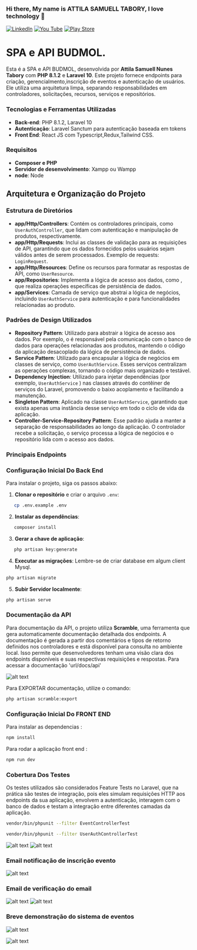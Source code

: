 

### Hi there, My name is ATTILA  SAMUELL TABORY, I love technology 👋

[![LinkedIn ](https://img.shields.io/badge/LinkedIn-0077B5?style=for-the-badge&logo=linkedin&logoColor=white)](https://www.linkedin.com/in/attila-samuell-98291216b/)
[![You Tube](https://img.shields.io/badge/YouTube-FF0000?style=for-the-badge&logo=youtube&logoColor=white)](https://www.youtube.com/channel/UCuX9fZZa3eR4LACYTPVZg5A/videos)
[![Play Store](https://img.shields.io/badge/Google_Play-414141?style=for-the-badge&logo=google-play&logoColor=white)](https://play.google.com/store/apps/details?id=attila.QRCodeGeradorLeitor)



# SPA e API BUDMOL.

Esta é a SPA e API BUDMOL, desenvolvida por **Attila Samuell Nunes Tabory** com **PHP 8.1.2** e **Laravel 10**. Este projeto fornece endpoints para criação, gerencialmento,inscrição de eventos e autenticação de usuários. Ele utiliza uma arquitetura limpa, separando responsabilidades em controladores, solicitações, recursos, serviços e repositórios.

### Tecnologias e Ferramentas Utilizadas
- **Back-end**: PHP 8.1.2, Laravel 10
- **Autenticação**: Laravel Sanctum para autenticação baseada em tokens
- **Front End**: React JS com Typescript,Redux,Tailwind CSS.

### Requisitos
- **Composer e PHP**
- **Servidor de desenvolvimento**: Xampp ou Wampp
- **node**: Node

## Arquitetura e Organização do Projeto

### Estrutura de Diretórios
- **app/Http/Controllers**: Contém os controladores principais, como `UserAuthController`, que lidam com autenticação e manipulação de produtos, respectivamente.
- **app/Http/Requests**: Inclui as classes de validação para as requisições de API, garantindo que os dados fornecidos pelos usuários sejam válidos antes de serem processados. Exemplo de requests: `LoginRequest`.
- **app/Http/Resources**: Define os recursos para formatar as respostas de API, como  `UserResource`.
- **app/Repositories**: Implementa a lógica de acesso aos dados, como , que realiza operações específicas de persistência de dados.
- **app/Services**: Camada de serviço que abstrai a lógica de negócios, incluindo `UserAuthService` para autenticação e  para funcionalidades relacionadas ao produto.

### Padrões de Design Utilizados
- **Repository Pattern**: Utilizado para abstrair a lógica de acesso aos dados. Por exemplo, o  é responsável pela comunicação com o banco de dados para operações relacionadas aos produtos, mantendo o código da aplicação desacoplado da lógica de persistência de dados.
- **Service Pattern**: Utilizado para encapsular a lógica de negócios em classes de serviço, como `UserAuthService`. Esses serviços centralizam as operações complexas, tornando o código mais organizado e testável.
- **Dependency Injection**: Utilizado para injetar dependências (por exemplo, `UserAuthService` ) nas classes através do contêiner de serviços do Laravel, promovendo o baixo acoplamento e facilitando a manutenção.
- **Singleton Pattern**: Aplicado na classe `UserAuthService`, garantindo que exista apenas uma instância desse serviço em todo o ciclo de vida da aplicação.
- **Controller-Service-Repository Pattern**: Esse padrão ajuda a manter a separação de responsabilidades ao longo da aplicação. O controlador recebe a solicitação, o serviço processa a lógica de negócios e o repositório lida com o acesso aos dados.

### Principais Endpoints

### Configuração Inicial Do Back End
Para instalar o projeto, siga os passos abaixo:

1. **Clonar o repositório** e criar o arquivo `.env`:
```bash
   cp .env.example .env
```

2. **Instalar as dependências**:
```bash
   composer install
```

3. **Gerar a chave de aplicação**:
```bash
   php artisan key:generate
```

4. **Executar as migrações**:
Lembre-se de criar database em algum client Mysql.
```bash
php artisan migrate
```
5. **Subir Servidor localmente**:
```bash
php artisan serve
```
### Documentação da API
Para documentação da API, o projeto utiliza **Scramble**, uma ferramenta que gera automaticamente documentação detalhada dos endpoints. A documentação é gerada a partir dos comentários e tipos de retorno definidos nos controladores e está disponível para consulta no ambiente local. Isso permite que desenvolvedores tenham uma visão clara dos endpoints disponíveis e suas respectivas requisições e respostas. Para acessar a documentação 'url/docs/api'

![alt text](image-2.png)

Para EXPORTAR documentação, utilize o comando:
```bash
php artisan scramble:export
```
### Configuração Inicial Do FRONT END

Para instalar as dependencias :
```bash
npm install
```

Para rodar a aplicação front end :
```bash
npm run dev
```

### Cobertura Dos Testes
Os testes utilizados são considerados Feature Tests no Laravel, que na prática são testes de integração, pois eles simulam requisições HTTP aos endpoints da sua aplicação, envolvem a autenticação, interagem com o banco de dados e testam a integração entre diferentes camadas da aplicação.
```bash
vendor/bin/phpunit --filter EventControllerTest
```
```bash
vendor/bin/phpunit --filter UserAuthControllerTest
```
![alt text](image-1.png)
![alt text](image.png)

### Email notificação de inscrição evento
![alt text](image-3.png)

### Email de verificação do email
![alt text](image-4.png)
![alt text](image-5.png)


### Breve demonstração do sistema de eventos
![alt text](image-6.png)

![alt text](image-7.png)
